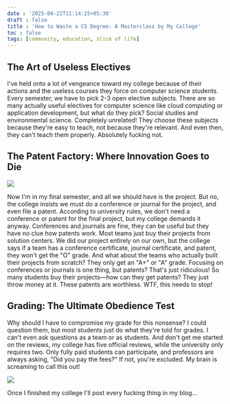 ```yaml
---
date : '2025-04-22T11:14:25+05:30'
draft : false
title : 'How to Waste a CS Degree: A Masterclass by My College'
toc : false
tags: [community, education, slice of life]
---
```


## The Art of Useless Electives

I've held onto a lot of vengeance toward my college because of their actions and the useless courses they force on computer science students. Every semester, we have to pick 2-3 open elective subjects. There are so many actually useful electives for computer science like cloud computing or application development, but what do they pick? Social studies and environmental science. Completely unrelated! They choose these subjects because they're easy to teach, not because they're relevant. And even then, they can't teach them properly. Absolutely fucking not.

## The Patent Factory: Where Innovation Goes to Die
![](https://i.imgflip.com/oz9n8.jpg?a484680)

Now I'm in my final semester, and all we should have is the project. But no, the college insists we must do a conference or journal for the project, and even file a patent. According to university rules, we don't need a conference or patent for the final project, but my college demands it anyway. Conferences and journals are fine, they can be useful but they have no clue how patents work. Most teams just buy their projects from solution centers. We did our project entirely on our own, but the college says if a team has a conference certificate, journal certificate, and patent, they won't get the "O" grade. And what about the teams who actually built their projects from scratch? They only get an "A+" or "A" grade. Focusing on conferences or journals is one thing, but patents? That's just ridiculous! So many students buy their projects—how can they get patents? They just throw money at it. These patents are worthless. WTF, this needs to stop!


## Grading: The Ultimate Obedience Test

Why should I have to compromise my grade for this nonsense? I could question them, but most students just do what they're told for grades. I can't even ask questions as a team or as students. And don't get me started on the reviews, my college has five official reviews, while the university only requires two. Only fully paid students can participate, and professors are always asking, "Did you pay the fees?" If not, you're excluded. My brain is screaming to call this out!

![](https://pbs.twimg.com/media/Go_gK4_aUAAAooc?format=png&name=small)

Once I finished my college I'll post every fucking thing in my blog...